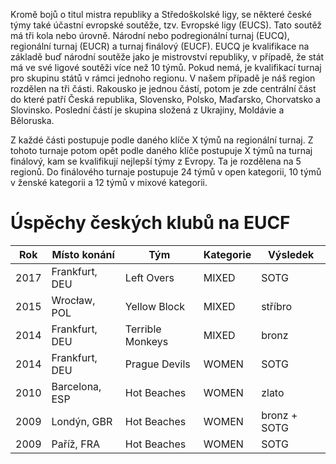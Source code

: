 Kromě bojů o titul mistra republiky a Středoškolské ligy, se některé české týmy také účastní evropské soutěže, tzv. Evropské ligy (EUCS). Tato soutěž má tři kola nebo úrovně. Národní nebo podregionální turnaj (EUCQ), regionální turnaj (EUCR) a turnaj finálový (EUCF). EUCQ je kvalifikace na základě buď národní soutěže jako je mistrovství republiky, v případě, že stát má ve své ligové soutěži více než 10 týmů. Pokud nemá, je kvalifikací turnaj pro skupinu států v rámci jednoho regionu. V našem případě je náš region rozdělen na tři části. Rakousko je jednou částí, potom je zde centrální část do které patří Česká republika, Slovensko, Polsko, Maďarsko, Chorvatsko a Slovinsko. Poslední částí je skupina složená z Ukrajiny, Moldávie a Běloruska.

Z každé části postupuje podle daného klíče X týmů na regionální turnaj. Z tohoto turnaje potom opět podle daného klíče postupuje X týmů na turnaj finálový, kam se kvalifikují nejlepší týmy z Evropy. Ta je rozdělena na 5 regionů. Do finálového turnaje postupuje 24 týmů v open kategorii, 10 týmů v ženské kategorii a 12 týmů v mixové kategorii.

# Úspěchy českých klubů na EUCF

| Rok  | Místo konání   | Tým              | Kategorie | Výsledek     |
| ---- | -------------- | ---------------- | --------- | ------------ |
| 2017 | Frankfurt, DEU | Left Overs       | MIXED     | SOTG         |
| 2015 | Wrocław, POL   | Yellow Block     | MIXED     | stříbro      |
| 2014 | Frankfurt, DEU | Terrible Monkeys | MIXED     | bronz        |
| 2014 | Frankfurt, DEU | Prague Devils    | WOMEN     | SOTG         |
| 2010 | Barcelona, ESP | Hot Beaches      | WOMEN     | zlato        |
| 2009 | Londýn, GBR    | Hot Beaches      | WOMEN     | bronz + SOTG |
| 2009 | Paříž, FRA     | Hot Beaches      | WOMEN     | SOTG         |
